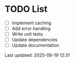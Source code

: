 # TODO List

- [ ] Implement caching
- [ ] Add error handling
- [ ] Write unit tests
- [ ] Update dependencies
- [ ] Update documentation

Last updated: 2025-06-19 12:31
